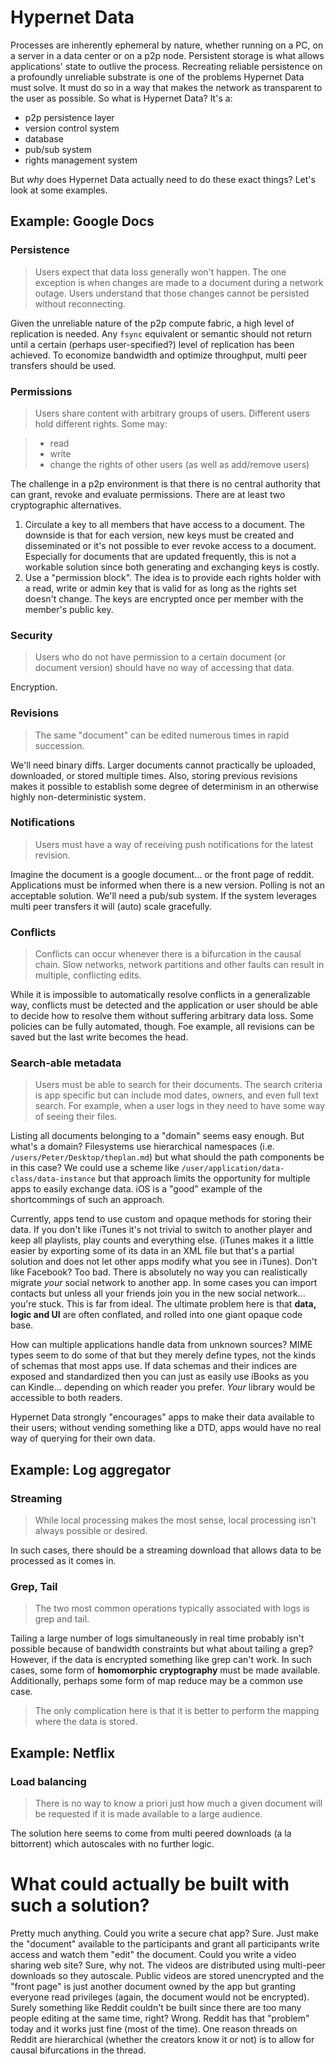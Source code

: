 # Hypernet Data
Processes are inherently ephemeral by nature, whether running on a PC, on a server in a data center or on a p2p node.  Persistent storage is what allows applications' state to outlive the process.  Recreating reliable persistence on a profoundly unreliable substrate is one of the problems Hypernet Data must solve.  It must do so in a way that makes the network as transparent to the user as possible.  So what is Hypernet Data? It's a:

- p2p persistence layer
- version control system
- database
- pub/sub system
- rights management system

But *why* does Hypernet Data actually need to do these exact things?  Let's look at some examples.

## Example: Google Docs
### Persistence
> Users expect that data loss generally won't happen.  The one exception is when changes are made to a document during a network outage.  Users understand that those changes cannot be persisted without reconnecting.

Given the unreliable nature of the p2p compute fabric, a high level of replication is needed.  Any `fsync` equivalent or semantic should not return until a certain (perhaps user-specified?) level of replication has been achieved.  To economize bandwidth and optimize throughput, multi peer transfers should be used.

### Permissions
> Users share content with arbitrary groups of users.  Different users hold different rights.  Some may:

> - read
> - write
> - change the rights of other users (as well as add/remove users)

The challenge in a p2p environment is that there is no central authority that can grant, revoke and evaluate permissions.  There are at least two cryptographic alternatives.

1. Circulate a key to all members that have access to a document.  The downside is that for each version, new keys must be created and disseminated or it's not possible to ever revoke access to a document.  Especially for documents that are updated frequently, this is not a workable solution since both generating and exchanging keys is costly.
2. Use a "permission block".  The idea is to provide each rights holder with a read, write or admin key that is valid for as long as the rights set doesn't change.  The keys are encrypted once per member with the member's public key.

### Security
> Users who do not have permission to a certain document (or document version) should have no way of accessing that data.

Encryption.

### Revisions
> The same "document" can be edited numerous times in rapid succession.

We'll need binary diffs.  Larger documents cannot practically be uploaded, downloaded, or stored multiple times.  Also, storing previous revisions makes it possible to establish some degree of determinism in an otherwise highly non-deterministic system.

### Notifications
> Users must have a way of receiving push notifications for the latest revision.

Imagine the document is a google document... or the front page of reddit.  Applications must be informed when there is a new version.  Polling is not an acceptable solution.  We'll need a pub/sub system.  If the system leverages multi peer transfers it will (auto) scale gracefully.

### Conflicts
> Conflicts can occur whenever there is a bifurcation in the causal chain.  Slow networks, network partitions and other faults can result in multiple, conflicting edits.

While it is impossible to automatically resolve conflicts in a generalizable way, conflicts must be detected and the application or user should be able to decide how to resolve them without suffering arbitrary data loss.  Some policies can be fully automated, though.  Foe example, all revisions can be saved but the last write becomes the head.

### Search-able metadata
> Users must be able to search for their documents.  The search criteria is app specific but can include mod dates, owners, and even full text search.  For example, when a user logs in they need to have some way of seeing their files.

Listing all documents belonging to a "domain" seems easy enough.  But what's a domain?  Filesystems use hierarchical namespaces (i.e. `/users/Peter/Desktop/theplan.md`) but what should the path components be in this case?  We could use a scheme like `/user/application/data-class/data-instance` but that approach limits the opportunity for multiple apps to easily exchange data.  iOS is a "good" example of the shortcommings of such an approach.

Currently, apps tend to use custom and opaque methods for storing their data.  If you don't like iTunes it's not trivial to switch to another player and keep all playlists, play counts and everything else.  (iTunes makes it a little easier by exporting some of its data in an XML file but that's a partial solution and does not let other apps modify what you see in iTunes).  Don't like Facebook?  Too bad.  There is absolutely no way you can realistically migrate *your* social network to another app.  In some cases you can import contacts but unless all your friends join you in the new social network... you're stuck.  This is far from ideal.  The ultimate problem here is that **data, logic and UI** are often conflated, and rolled into one giant opaque code base.

How can multiple applications handle data from unknown sources?  MIME types seem to do some of that but they merely define types, not the kinds of schemas that most apps use.  If data schemas and their indices are exposed and standardized then you can just as easily use iBooks as you can Kindle... depending on which reader you prefer.  *Your* library would be accessible to both readers.

Hypernet Data strongly "encourages" apps to make their data available to their users; without vending something like a DTD, apps would have no real way of querying for their own data.

## Example: Log aggregator
### Streaming
> While local processing makes the most sense, local processing isn't always possible or desired.

In such cases, there should be a streaming download that allows data to be processed as it comes in.

### Grep, Tail
> The two most common operations typically associated with logs is grep and tail.

Tailing a large number of logs simultaneously in real time probably isn't possible because of bandwidth constraints but what about tailing a grep?  However, if the data is encrypted something like grep can't work.  In such cases, some form of **homomorphic cryptography** must be made available.  Additionally, perhaps some form of map reduce may be a common use case.

> The only complication here is that it is better to perform the mapping where the data is stored.

## Example: Netflix
### Load balancing
> There is no way to know a priori just how much a given document will be requested if it is made available to a large audience.

The solution here seems to come from multi peered downloads (a la bittorrent) which autoscales with no further logic.

# What could actually be built with such a solution?

Pretty much anything.  Could you write a secure chat app?  Sure.  Just make the "document" available to the participants and grant all participants write access and watch them "edit" the document.  Could you write a video sharing web site?  Sure, why not.  The videos are distributed using multi-peer downloads so they autoscale.  Public videos are stored unencrypted and the "front page" is just another document owned by the app but granting everyone read privileges (again, the document would not be encrypted).  Surely something like Reddit couldn't be built since there are too many people editing at the same time, right?  Wrong.  Reddit has that "problem" today and it works just fine (most of the time).  One reason threads on Reddit are hierarchical (whether the creators know it or not) is to allow for causal bifurcations in the thread.
